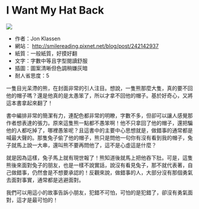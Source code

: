# I Want My Hat Back
![](https://images-na.ssl-images-amazon.com/images/I/415sPaS0FoL._SX358_BO1,204,203,200_.jpg)

+ 作者：Jon Klassen
+ 網站： http://smilereading.pixnet.net/blog/post/242142937
+ 紙質：一般紙質，好摸好翻
+ 文字：字數中等且字型閱讀舒服
+ 插圖：圖案清晰但色調稍嫌灰暗
+ 耐人省思度：5

一隻目光呆滯的熊，在封面非常的引人注目。想說，一隻熊那麼大隻，真的要不回他的帽子嗎？還是他真的是太愚笨了，所以才拿不回他的帽子。基於好奇心，又將這本書拿起來翻了！

書中編排非常的簡潔有力，連配色都非常的明瞭，字數不多，但卻可以讓人感覺那作者想表達的張力。原來這隻熊一點都不愚笨啊！他不只拿回了他的帽子，還把騙他的人都吃掉了，哪裡愚笨呢？且這書中的主要中心思想就是，做錯事的通常都是喊最大聲的。那隻兔子偷了他的帽子，熊只是問他一句你有沒有看到我的帽子，兔子就馬上說一大串，還叫熊不要再問他了，這不是心虛這是什麼？

就是因為這樣，兔子馬上就有現世報了！熊知道後就馬上把他吞下肚。可是，這隻熊後來面對兔子的朋友，也是一樣不說實話，說沒有看見兔子，那不就代表著，自己做錯事，仍然會是不想要承認的！反觀來說，做錯事的人，大部分沒有那個勇氣去面對事實，通常都是逃避面對。

 我們可以用這小的故事告訴小朋友，犯錯不可怕，可怕的是犯錯了，卻沒有勇氣面對，這才是最可怕的！
